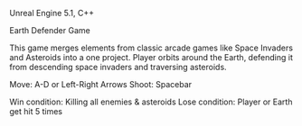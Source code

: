 Unreal Engine 5.1, C++



Earth Defender Game

This game merges elements from classic arcade games like Space Invaders and Asteroids into a one project. Player orbits around the Earth, defending it from descending space invaders and traversing asteroids.


Move: A-D or Left-Right Arrows
Shoot: Spacebar

Win condition: Killing all enemies & asteroids
Lose condition: Player or Earth get hit 5 times

